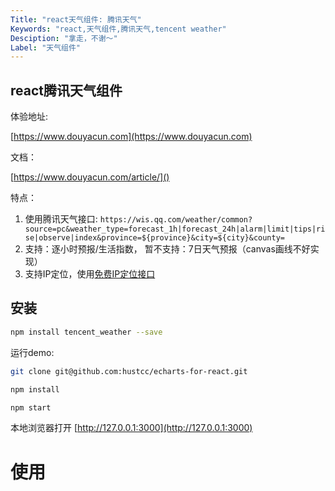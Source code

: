 ```yaml
---
Title: "react天气组件: 腾讯天气"
Keywords: "react,天气组件,腾讯天气,tencent weather"
Desciption: "拿走，不谢～"
Label: "天气组件"
---
```


## react腾讯天气组件

体验地址:

[https://www.douyacun.com](https://www.douyacun.com)

文档：

[https://www.douyacun.com/article/]()

特点：

1. 使用腾讯天气接口: `https://wis.qq.com/weather/common?source=pc&weather_type=forecast_1h|forecast_24h|alarm|limit|tips|rise|observe|index&province=${province}&city=${city}&county=`
2. 支持：逐小时预报/生活指数， 暂不支持：7日天气预报（canvas画线不好实现）
3. 支持IP定位，使用[免费IP定位接口](https://www.douyacun.com/article/a57b58a343f051cf1fb9761a31d37693)



## 安装

```bash
npm install tencent_weather --save
```

运行demo:

```bash
git clone git@github.com:hustcc/echarts-for-react.git

npm install

npm start
```

本地浏览器打开 [http://127.0.0.1:3000](http://127.0.0.1:3000)



# 使用

